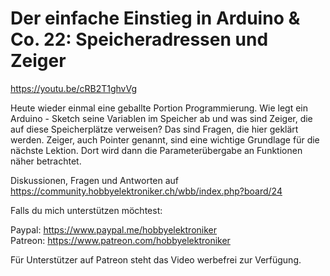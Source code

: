 # Der einfache Einstieg in Arduino & Co. 22: Speicheradressen und Zeiger
 
https://youtu.be/cRB2T1ghvVg

Heute wieder einmal eine geballte Portion Programmierung. Wie legt ein Arduino - Sketch seine Variablen im Speicher ab und was sind Zeiger, die auf diese Speicherplätze verweisen? Das sind Fragen, die hier geklärt werden. Zeiger, auch Pointer genannt, sind eine wichtige Grundlage für die nächste Lektion. Dort wird dann die Parameterübergabe an Funktionen näher betrachtet.

Diskussionen, Fragen und Antworten auf 
https://community.hobbyelektroniker.ch/wbb/index.php?board/24

Falls du mich unterstützen möchtest:

Paypal: https://www.paypal.me/hobbyelektroniker<br>
Patreon: https://www.patreon.com/hobbyelektroniker

Für Unterstützer auf Patreon steht das Video werbefrei zur Verfügung.



